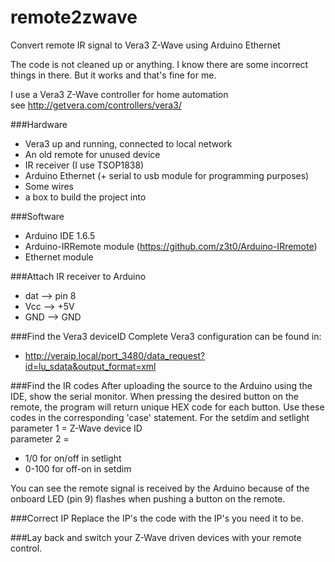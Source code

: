 # remote2zwave
Convert remote IR signal to Vera3 Z-Wave using Arduino Ethernet

The code is not cleaned up or anything. I know there are some incorrect things in there. But it works and that's fine for me.

I use a Vera3 Z-Wave controller for home automation<br>
see http://getvera.com/controllers/vera3/

###Hardware
- Vera3 up and running, connected to local network
- An old remote for unused device
- IR receiver (I use TSOP1838)
- Arduino Ethernet (+ serial to usb module for programming purposes)
- Some wires
- a box to build the project into

###Software
- Arduino IDE 1.6.5
- Arduino-IRRemote module (https://github.com/z3t0/Arduino-IRremote)
- Ethernet module

###Attach IR receiver to Arduino
- dat --> pin 8
- Vcc --> +5V
- GND --> GND

###Find the Vera3 deviceID
Complete Vera3 configuration can be found in:
- http://veraip.local/port_3480/data_request?id=lu_sdata&output_format=xml

###Find the IR codes
After uploading the source to the Arduino using the IDE, show the serial monitor. 
When pressing the desired button on the remote, the program will return unique HEX code for each button.
Use these codes in the corresponding 'case' statement.
For the setdim and setlight parameter 1 = Z-Wave device ID<br>
parameter 2 = 
- 1/0 for on/off in setlight
- 0-100 for off-on in setdim

You can see the remote signal is received by the Arduino because of the onboard LED (pin 9) flashes when pushing a button on the remote.

###Correct IP
Replace the IP's the code with the IP's you need it to be.

###Lay back and switch your Z-Wave driven devices with your remote control.

